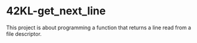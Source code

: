 # 42KL-get_next_line
This project is about programming a function that returns a line read from a file descriptor.

